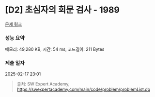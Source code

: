 # [D2] 초심자의 회문 검사 - 1989 

[문제 링크](https://swexpertacademy.com/main/code/problem/problemDetail.do?contestProbId=AV5PyTLqAf4DFAUq) 

### 성능 요약

메모리: 49,280 KB, 시간: 54 ms, 코드길이: 211 Bytes

### 제출 일자

2025-02-17 23:01



> 출처: SW Expert Academy, https://swexpertacademy.com/main/code/problem/problemList.do